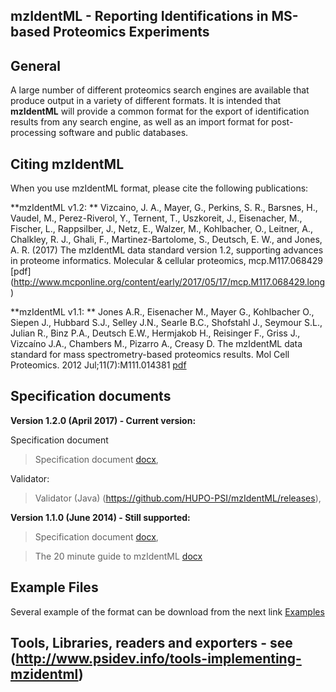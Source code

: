 ## mzIdentML - Reporting Identifications in MS-based Proteomics Experiments


## General

A large number of different proteomics search engines are available that produce output in a variety of different formats. It is intended that **mzIdentML** will provide a common format for the export of identification results from any search engine, as well as an import format for post-processing software and public databases. 

## Citing mzIdentML
When you use mzIdentML format, please cite the following publications:

**mzIdentML v1.2: **
Vizcaino, J. A., Mayer, G., Perkins, S. R., Barsnes, H., Vaudel, M., Perez-Riverol, Y., Ternent, T., Uszkoreit, J., Eisenacher, M., Fischer, L., Rappsilber, J., Netz, E., Walzer, M., Kohlbacher, O., Leitner, A., Chalkley, R. J., Ghali, F., Martinez-Bartolome, S., Deutsch, E. W., and Jones, A. R. (2017) The mzIdentML data standard version 1.2, supporting advances in proteome informatics. Molecular & cellular proteomics, mcp.M117.068429 [pdf] (http://www.mcponline.org/content/early/2017/05/17/mcp.M117.068429.long)



**mzIdentML v1.1: **
Jones A.R., Eisenacher M., Mayer G., Kohlbacher O., Siepen J., Hubbard S.J., Selley J.N., Searle B.C., Shofstahl J., Seymour S.L., Julian R., Binz P.A., Deutsch E.W., Hermjakob H., Reisinger F., Griss J., Vizcaíno J.A., Chambers M., Pizarro A., Creasy D. The mzIdentML data standard for mass spectrometry-based proteomics results. Mol Cell Proteomics. 2012 Jul;11(7):M111.014381 [pdf](http://www.mcponline.org/content/11/7/M111.014381.full.pdf+html)


## Specification documents

**Version 1.2.0 (April 2017) - Current version:**

  Specification document
  > Specification document [docx](https://github.com/HUPO-PSI/mzIdentML/blob/master/specification_document-releases/specdoc1_1/mzIdentML1.1.0.doc),

  Validator:
  > Validator (Java) (https://github.com/HUPO-PSI/mzIdentML/releases),
  
**Version 1.1.0 (June 2014) - Still supported:**

  > Specification document [docx](https://github.com/HUPO-PSI/mzIdentML/blob/master/specification_document-releases/specdoc1_1/mzIdentML1.1.0.doc),

  > The 20 minute guide to mzIdentML [docx](https://github.com/HUPO-PSI/mzIdentML/blob/master/specification_document-releases/specdoc1_1/TenMinuteGuideToImplementingMzidentml.docx)



## Example Files
Several example of the format can be download from the next link [Examples](
https://github.com/HUPO-PSI/mzIdentML/tree/master/examples
)

## Tools, Libraries, readers and exporters - see (http://www.psidev.info/tools-implementing-mzidentml)


